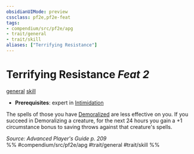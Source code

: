 ```yaml
---
obsidianUIMode: preview
cssclass: pf2e,pf2e-feat
tags:
- compendium/src/pf2e/apg
- trait/general
- trait/skill
aliases: ["Terrifying Resistance"]
---
```

# Terrifying Resistance  *Feat 2*  
[general](../../Rules/traits/general.md)  [skill](../../Rules/traits/skill.md)  

- **Prerequisites**: expert in [Intimidation](../skills.md#Intimidation)

The spells of those you have [Demoralized](../../Rules/actions/demoralize.md) are less effective on you. If you succeed in Demoralizing a creature, for the next 24 hours you gain a +1 circumstance bonus to saving throws against that creature's spells.

*Source: Advanced Player's Guide p. 209*  
%% #compendium/src/pf2e/apg #trait/general #trait/skill %%